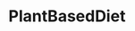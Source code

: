 ---
title: PlantBasedDiet
crosslinks:
- vegan
- youtubot
- todayilearned
- youtubefactsbot
- veganfitness
- autotldr
- ketoscience
- vegancirclejerk
- science
- nutrition
- IAmA
- veganrecipes
- GifRecipes
- ZeroWaste
- Suomi
- AskHistorians
- VegRecipes
- MimicRecipes
- 1200isplenty
- VeganChill
---